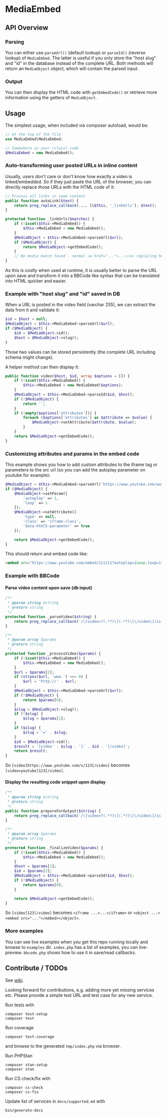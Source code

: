 # MediaEmbed

## API Overview

### Parsing
You can either use `parseUrl()` (default lookup) or `parseId()` (reverse lookup) of `MediaEmbed`.
The latter is useful if you only store the "host slug" and "id" in the database instead of the
complete URL.
Both methods will return an `MediaObject` object, which will contain the parsed input.

### Output
You can then display the HTML code with `getEmbedCode()` or retrieve more information using the getters of `MediaObject`.


## Usage
The simplest usage, when included via composer autoload, would be:
```php
// At the top of the file
use MediaEmbed\MediaEmbed;

// Somewhere in your (class) code
$MediaEmbed = new MediaEmbed();
```

### Auto-transforming user posted URLs in inline content

Usually, users don't care or don't know how exactly a video is linked/embedded.
So if they just paste the URL of the browser, you can directly replace those URLs with the HTML code of it:
```php
// Process all links in some content
public function autoLink($text) {
    return preg_replace_callback(..., [&$this, '_linkUrls'], $text);
}

protected function _linkUrls($matches) {
    if (!isset($this->MediaEmbed)) {
        $this->MediaEmbed = new MediaEmbed();
    }
    $MediaObject = $this->MediaEmbed->parseUrl($url);
    if ($MediaObject) {
        return $MediaObject->getEmbedCode();
    }
    // No media match found - normal <a href="...">...</a> replacing here
}
```

As this is costly when used at runtime, it is usually better to parse the URL upon save
and transform it into a BBCode like syntax that can be translated into HTML quicker and easier.

### Example with "host slug" and "id" saved in DB
When a URL is posted in the video field (varchar 255), we can extract the data from it and validate it:
```php
$id = $host = null;
$MediaObject = $this->MediaEmbed->parseUrl($url);
if ($MediaObject) {
    $id = $MediaObject->id();
    $host = $MediaObject->slug();
}
```
Those two values can be stored persistently (the complete URL including schema might change).

A helper method can then display it:
```php
public function video($host, $id, array $options = []) {
    if (!isset($this->MediaEmbed)) {
        $this->MediaEmbed = new MediaEmbed($options);
    }
    $MediaObject = $this->MediaEmbed->parseId($id, $host);
    if (!$MediaObject) {
        return '';
    }
    if (!empty($options['attributes'])) {
        foreach ($options['attributes'] as $attribute => $value) {
            $MediaObject->setAttribute($attribute, $value);
        }
    }
    return $MediaObject->getEmbedCode();
}
```

### Customizing attributes and params in the embed code
This example shows you how to add custom attributes to the iframe tag or parameters to the src url (so you can add the autoplay parameter on youtube for example):
```php
$MediaObject = $this->MediaEmbed->parseUrl('https://www.youtube.com/watch?v=111111');
if ($MediaObject) {
    $MediaObject->setParam([
        'autoplay' => 1,
        'loop' => 1
    ]);
    $MediaObject->setAttribute([
        'type' => null,
        'class' => 'iframe-class',
        'data-html5-parameter' => true
    ]);

    return $MediaObject->getEmbedCode();
}
```
This should return and embed code like:
```html
<embed src="https://www.youtube.com/embed/111111?autoplay=1&amp;loop=1" class="iframe-class" data-html5-parameter></iframe>
```

### Example with BBCode

#### Parse video content upon save (db input)
```php
/**
 * @param string $string
 * @return string
 */
protected function _parseVideo($string) {
    return preg_replace_callback('/\[video=?(.*?)\](.*?)\[\/video\]/is', [$this, '_processVideo'], $string);
}

/**
 * @param array $params
 * @return string
 */
protected function _processVideo($params) {
    if (!isset($this->MediaEmbed)) {
        $this->MediaEmbed = new MediaEmbed();
    }
    $url = $params[2];
    if (strpos($url, 'www.') === 0) {
        $url = 'http://' . $url;
    }
    $MediaObject = $this->MediaEmbed->parseUrl($url);
    if (!$MediaObject) {
        return $params[0];
    }
    $slug = $MediaObject->slug();
    if (!$slug) {
        $slug = $params[1];
    }
    if ($slug) {
        $slug = '=' . $slug;
    }
    $id = $MediaObject->id();
    $result = '[video' . $slug . ']' . $id . '[/video]';
    return $result;
}
```

So `[video]https://www.youtube.com/v/123[/video]` becomes `[video=youtube]123[/video]`.

#### Display the resulting code snippet upon display
```php
/**
 * @param string $string
 * @return string
 */
public function prepareForOutput($string) {
    return preg_replace_callback('/\[video=?(.*?)\](.*?)\[\/video\]/is', [$this, '_finalizeVideo'], $string);
}

/**
 * @param array $params
 * @return string
 */
protected function _finalizeVideo($params) {
    if (!isset($this->MediaEmbed)) {
        $this->MediaEmbed = new MediaEmbed();
    }
    $host = $params[1];
    $id = $params[2];
    $MediaObject = $this->MediaEmbed->parseId($id, $host);
    if (!$MediaObject) {
        return $params[0];
    }

    return $MediaObject->getEmbedCode();
}
```

So `[video]123[/video]` becomes `<iframe ...>...</iframe>` or `<object ...><embed src="..."</embed></object>`.

### More examples
You can see live examples when you get this repo running locally and browse to `examples` dir.
`index.php` has a list of examples, you can live-preview. `bbcode.php` shows how to use it in save/read callbacks.


## Contribute / TODOs
See [wiki](https://github.com/dereuromark/media-embed/wiki).

Looking forward for contributions, e.g. adding more yet missing services etc.
Please provide a simple test URL and test case for any new service.

Run tests with
```
composer test-setup
composer test
```

Run coverage
```
composer test-coverage
```
and browse to the generated `tmp/index.php` via browser.

Run PHPStan
```
composer stan-setup
composer stan
```

Run CS check/fix with
```
composer cs-check
composer cs-fix
```

Update list of services in `docs/supported.md` with
```
bin/generate-docs
```
